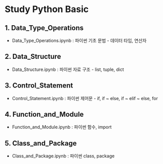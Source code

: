 # Study Python Basic
## 1. Data_Type_Operations
- Data_Type_Operations.ipynb : 파이썬 기초 문법 - 데이터 타입, 연산자

## 2. Data_Structure
- Data_Structure.ipynb : 파이썬 자료 구조 - list, tuple, dict

## 3. Control_Statement
- Control_Statement.ipynb : 파이썬 제어문 - if, if ~ else, if ~ elif ~ else, for 

## 4. Function_and_Module
- Function_and_Module.ipynb : 파이썬 함수, import

## 5. Class_and_Package
- Class_and_Package.ipynb : 파이썬 class, package
